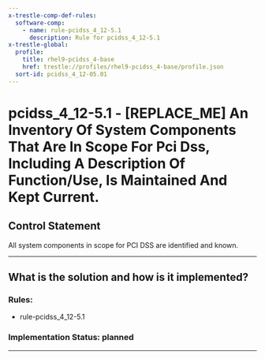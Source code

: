 ```yaml
---
x-trestle-comp-def-rules:
  software-comp:
    - name: rule-pcidss_4_12-5.1
      description: Rule for pcidss_4_12-5.1
x-trestle-global:
  profile:
    title: rhel9-pcidss_4-base
    href: trestle://profiles/rhel9-pcidss_4-base/profile.json
  sort-id: pcidss_4_12-05.01
---
```


# pcidss_4_12-5.1 - \[REPLACE_ME\] An Inventory Of System Components That Are In Scope For Pci Dss, Including A Description Of Function/Use, Is Maintained And Kept Current.

## Control Statement

All system components in scope for PCI DSS are identified and known.

______________________________________________________________________

## What is the solution and how is it implemented?

<!-- For implementation status enter one of: implemented, partial, planned, alternative, not-applicable -->

<!-- Note that the list of rules under ### Rules: is read-only and changes will not be captured after assembly to JSON -->

<!-- Add control implementation description here for control: pcidss_4_12-5.1 -->

### Rules:

  - rule-pcidss_4_12-5.1

### Implementation Status: planned

______________________________________________________________________
